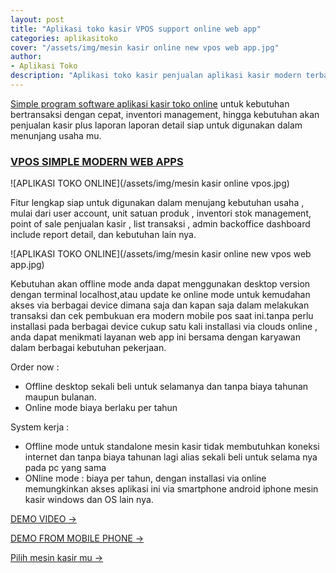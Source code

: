 ```yaml
---
layout: post
title: "Aplikasi toko kasir VPOS support online web app"
categories: aplikasitoko
cover: "/assets/img/mesin kasir online new vpos web app.jpg"
author:
- Aplikasi Toko
description: "Aplikasi toko kasir penjualan aplikasi kasir modern terbaru simple mudah digunakan dengan technology terbaru saat ini"
---
```

[Simple program software aplikasi kasir toko online](/aplikasitoko/2020/06/04/vpos.html)  untuk kebutuhan bertransaksi dengan cepat, inventori management, hingga kebutuhan akan penjualan kasir plus laporan laporan detail siap untuk digunakan dalam menunjang usaha mu.


### **[VPOS SIMPLE MODERN WEB APPS](/aplikasitoko/2020/06/04/vpos.html)**

![APLIKASI TOKO ONLINE](/assets/img/mesin kasir online vpos.jpg)

Fitur lengkap siap untuk digunakan dalam menujang kebutuhan usaha , mulai dari user account, unit satuan produk , inventori stok management, point of sale penjualan kasir , list transaksi , admin backoffice dashboard include report detail, dan kebutuhan lain nya.


![APLIKASI TOKO ONLINE](/assets/img/mesin kasir online new vpos web app.jpg)

Kebutuhan akan offline mode anda dapat menggunakan desktop version dengan terminal localhost,atau update ke online mode untuk kemudahan akses via berbagai device dimana saja dan kapan saja dalam melakukan transaksi dan cek pembukuan era modern mobile pos saat ini.tanpa perlu installasi pada berbagai device cukup satu kali installasi via clouds online , anda dapat menikmati layanan web app ini bersama dengan karyawan dalam berbagai kebutuhan pekerjaan.

Order now :
+ Offline desktop sekali beli untuk selamanya dan tanpa biaya tahunan maupun bulanan.
+ Online mode biaya berlaku per tahun

System kerja :
+ Offline mode untuk standalone mesin kasir tidak membutuhkan koneksi internet dan tanpa biaya tahunan lagi alias sekali beli untuk selama nya pada pc yang sama
+ ONline mode : biaya per tahun, dengan installasi via online memungkinkan akses aplikasi ini via smartphone android iphone mesin kasir windows dan OS lain nya.


[DEMO VIDEO →](https://www.youtube.com/watch?v=uZBBgEHw12M)

[DEMO FROM MOBILE PHONE →](https://www.youtube.com/watch?v=OwY-6OtH960)

[Pilih mesin kasir mu →](/hardware)
